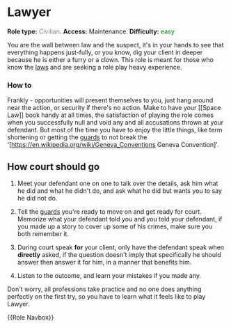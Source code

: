 # Lawyer
**Role type:** <font color= "#808080">Civilian</font>. **Access:** Maintenance. **Difficulty:** <font color="Green">easy</font>

You are the wall between law and the suspect, it's in your hands to see that everything happens just-fully, or you know, dig your client in deeper because he is either a furry or a clown. This role is meant for those who know the [laws](Space-law.md) and are seeking a role play heavy experience.


### How to

Frankly - opportunities will present themselves to you, just hang around near the action, or security if there's no action. Make to have your [[Space Law]] book handy at all times, the satisfaction of playing the role comes when you successfully null and void any and all accusations thrown at your defendant. But most of the time you have to enjoy the little things, like term shortening or getting the [guards](Security.md) to not break the '[https://en.wikipedia.org/wiki/Geneva_Conventions Geneva Convention]'. 

## How court should go

1) Meet your defendant one on one to talk over the details, ask him what he did and what he didn't do, and ask what he did but wants you to say he did not do.

2) Tell the [guards](Security.md) you're ready to move on and get ready for court. Memorize what your defendant told you and you told your defendant, if you made up a story to cover up some of his crimes, make sure you both remember it.

3) During court speak **for** your client, only have the defendant speak when **directly** asked, if the question doesn't imply that specifically he should answer then answer it for him, in a manner that benefits him.

4) Listen to the outcome, and learn your mistakes if you made any.

Don't worry, all professions take practice and no one does anything perfectly on the first try, so you have to learn what it feels like to play Lawyer.

{{Role Navbox}}